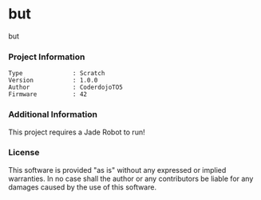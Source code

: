 but
================

but

### Project Information
```
Type              : Scratch
Version           : 1.0.0
Author            : CoderdojoTO5
Firmware          : 42
```

### Additional Information
This project requires a Jade Robot to run!

### License
This software is provided "as is" without any expressed or implied warranties.  In no case shall the author or any contributors be liable for any damages caused by the use of this software.

